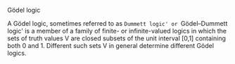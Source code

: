 Gödel logic

A Gödel logic, sometimes referred to as `Dummett logic' or `Gödel–Dummett logic' is a member of a family of finite- or infinite-valued logics
in which the sets of truth values V are closed subsets of the unit interval [0,1] containing both 0 and 1. 
Different such sets V in general determine different Gödel logics.
